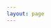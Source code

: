 ```yaml
---
layout: page
---
```


<!-- This file is generated from gen-example-markdown.ts -->

<script setup>
import { StoryBlock } from './vue-minimal.gen'
</script>

<StoryBlock :expand="true" />
